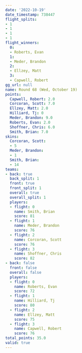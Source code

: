 ```yaml
---
date: '2022-10-19'
date_timestamp: 738447
flight_splits:
- 1
- 1
- 1
- 1
flight_winners:
  0:
  - Roberts, Evan
  1:
  - Meder, Brandon
  2:
  - Ellzey, Matt
  3:
  - Capwell, Robert
gg_url: null
name: Round 68 (Wed, October 19)
points:
  Capwell, Robert: 2.0
  Corcoran, Scott: 7.0
  Ellzey, Matt: 2.0
  Hilliard, Tj: 0
  Meder, Brandon: 9.0
  Roberts, Evan: 2.0
  Shoffner, Chris: 6.0
  Smith, Brian: 7.0
skins:
  Corcoran, Scott:
  - 5
  Meder, Brandon:
  - 1
  Smith, Brian:
  - 14
teams:
- back: true
  back_split: 1
  front: true
  front_split: 1
  overall: true
  overall_split: 1
  players:
  - flight: 0
    name: Smith, Brian
    score: 81
  - flight: 1
    name: Meder, Brandon
    score: 76
  - flight: 2
    name: Corcoran, Scott
    score: 76
  - flight: 3
    name: Shoffner, Chris
    score: 82
- back: false
  front: false
  overall: false
  players:
  - flight: 0
    name: Roberts, Evan
    score: 72
  - flight: 1
    name: Hilliard, Tj
    score: 80
  - flight: 2
    name: Ellzey, Matt
    score: 75
  - flight: 3
    name: Capwell, Robert
    score: 76
total_points: 35.0
valid: true
---
```

